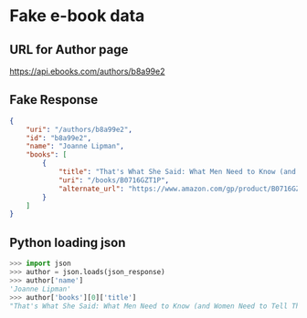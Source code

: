 # Fake e-book data

## URL for Author page

https://api.ebooks.com/authors/b8a99e2

## Fake Response

```json
{
    "uri": "/authors/b8a99e2",
    "id": "b8a99e2",
    "name": "Joanne Lipman",
    "books": [
        {
            "title": "That's What She Said: What Men Need to Know (and Women Need to Tell Them) About Working Together",
            "uri": "/books/B0716GZT1P",
            "alternate_url": "https://www.amazon.com/gp/product/B0716GZT1P/"
        }
    ]
}
```

## Python loading json

```python
>>> import json
>>> author = json.loads(json_response)
>>> author['name']
'Joanne Lipman'
>>> author['books'][0]['title']
"That's What She Said: What Men Need to Know (and Women Need to Tell Them) About Working Together"
```
